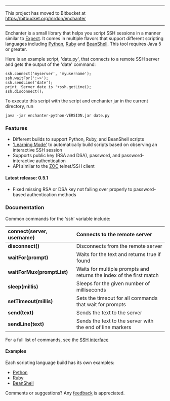 
---

This project has moved to Bitbucket at https://bitbucket.org/mrdon/enchanter

---


Enchanter is a small library that helps you script SSH sessions in a manner similar to [Expect](http://expect.nist.gov/).  It comes in multiple flavors that support different scripting languages including [Python](http://www.jython.org), [Ruby](http://jruby.codehaus.org/) and [BeanShell](http://beanshell.org).  This tool requires Java 5 or greater.

Here is an example script, 'date.py', that connects to a remote SSH server and gets the output of the 'date' command:

```
ssh.connect('myserver', 'myusername');
ssh.waitFor(':~>');
ssh.sendLine('date');
print 'Server date is '+ssh.getLine();
ssh.disconnect();
```

To execute this script with the script and enchanter jar in the current directory, run
```
java -jar enchanter-python-VERSION.jar date.py
```

### Features ###
  * Different builds to support Python, Ruby, and BeanShell scripts
  * ['Learning Mode'](LearningMode.md) to automatically build scripts based on observing an interactive SSH session
  * Supports public key (RSA and DSA), password, and password-interactive authentication
  * API similar to the [ZOC](http://www.emtec.com/zoc/) telnet/SSH client

#### Latest release: 0.5.1 ####
  * Fixed missing RSA or DSA key not failing over properly to password-based authentication methods

### Documentation ###

Common commands for the 'ssh' variable include:

|**connect(server, username)**|Connects to the remote server|
|:----------------------------|:----------------------------|
|**disconnect()**|Disconnects from the remote server|
|**waitFor(prompt)**|Waits for the text and returns true if found|
|**waitForMux(promptList)**|Waits for multiple prompts and returns the index of the first match|
|**sleep(millis)**|Sleeps for the given number of milliseconds|
|**setTimeout(millis)**|Sets the timeout for all commands that wait for prompts|
|**send(text)**|Sends the text to the server|
|**sendLine(text)**|Sends the text to the server with the end of line markers|

For a full list of commands, see the [SSH interface](http://enchanter.googlecode.com/svn/tags/0.5.1/core/src/main/java/org/twdata/enchanter/SSH.java)

#### Examples ####

Each scripting language build has its own examples:
  * [Python](http://enchanter.googlecode.com/svn/trunk/jars/python/examples)
  * [Ruby](http://enchanter.googlecode.com/svn/trunk/jars/ruby/examples)
  * [BeanShell](http://enchanter.googlecode.com/svn/trunk/jars/beanshell/examples)

Comments or suggestions?  Any [feedback](mailto:mrdon@twdata.org) is appreciated.